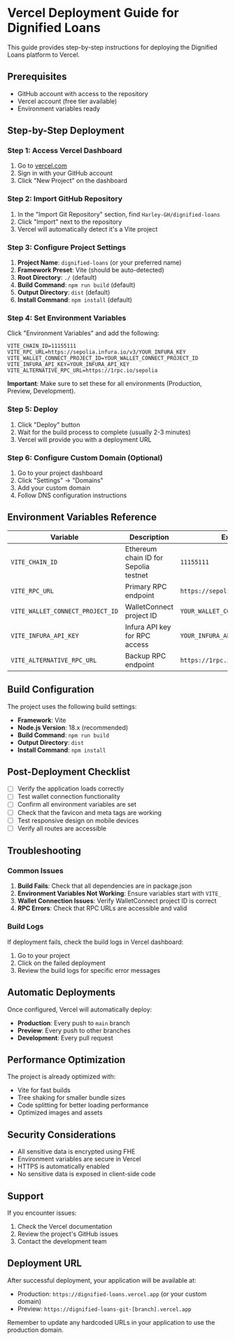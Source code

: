 # Vercel Deployment Guide for Dignified Loans

This guide provides step-by-step instructions for deploying the Dignified Loans platform to Vercel.

## Prerequisites

- GitHub account with access to the repository
- Vercel account (free tier available)
- Environment variables ready

## Step-by-Step Deployment

### Step 1: Access Vercel Dashboard

1. Go to [vercel.com](https://vercel.com)
2. Sign in with your GitHub account
3. Click "New Project" on the dashboard

### Step 2: Import GitHub Repository

1. In the "Import Git Repository" section, find `Harley-GH/dignified-loans`
2. Click "Import" next to the repository
3. Vercel will automatically detect it's a Vite project

### Step 3: Configure Project Settings

1. **Project Name**: `dignified-loans` (or your preferred name)
2. **Framework Preset**: Vite (should be auto-detected)
3. **Root Directory**: `./` (default)
4. **Build Command**: `npm run build` (default)
5. **Output Directory**: `dist` (default)
6. **Install Command**: `npm install` (default)

### Step 4: Set Environment Variables

Click "Environment Variables" and add the following:

```
VITE_CHAIN_ID=11155111
VITE_RPC_URL=https://sepolia.infura.io/v3/YOUR_INFURA_KEY
VITE_WALLET_CONNECT_PROJECT_ID=YOUR_WALLET_CONNECT_PROJECT_ID
VITE_INFURA_API_KEY=YOUR_INFURA_API_KEY
VITE_ALTERNATIVE_RPC_URL=https://1rpc.io/sepolia
```

**Important**: Make sure to set these for all environments (Production, Preview, Development).

### Step 5: Deploy

1. Click "Deploy" button
2. Wait for the build process to complete (usually 2-3 minutes)
3. Vercel will provide you with a deployment URL

### Step 6: Configure Custom Domain (Optional)

1. Go to your project dashboard
2. Click "Settings" → "Domains"
3. Add your custom domain
4. Follow DNS configuration instructions

## Environment Variables Reference

| Variable | Description | Example Value |
|----------|-------------|---------------|
| `VITE_CHAIN_ID` | Ethereum chain ID for Sepolia testnet | `11155111` |
| `VITE_RPC_URL` | Primary RPC endpoint | `https://sepolia.infura.io/v3/YOUR_KEY` |
| `VITE_WALLET_CONNECT_PROJECT_ID` | WalletConnect project ID | `YOUR_WALLET_CONNECT_PROJECT_ID` |
| `VITE_INFURA_API_KEY` | Infura API key for RPC access | `YOUR_INFURA_API_KEY` |
| `VITE_ALTERNATIVE_RPC_URL` | Backup RPC endpoint | `https://1rpc.io/sepolia` |

## Build Configuration

The project uses the following build settings:

- **Framework**: Vite
- **Node.js Version**: 18.x (recommended)
- **Build Command**: `npm run build`
- **Output Directory**: `dist`
- **Install Command**: `npm install`

## Post-Deployment Checklist

- [ ] Verify the application loads correctly
- [ ] Test wallet connection functionality
- [ ] Confirm all environment variables are set
- [ ] Check that the favicon and meta tags are working
- [ ] Test responsive design on mobile devices
- [ ] Verify all routes are accessible

## Troubleshooting

### Common Issues

1. **Build Fails**: Check that all dependencies are in package.json
2. **Environment Variables Not Working**: Ensure variables start with `VITE_`
3. **Wallet Connection Issues**: Verify WalletConnect project ID is correct
4. **RPC Errors**: Check that RPC URLs are accessible and valid

### Build Logs

If deployment fails, check the build logs in Vercel dashboard:
1. Go to your project
2. Click on the failed deployment
3. Review the build logs for specific error messages

## Automatic Deployments

Once configured, Vercel will automatically deploy:
- **Production**: Every push to `main` branch
- **Preview**: Every push to other branches
- **Development**: Every pull request

## Performance Optimization

The project is already optimized with:
- Vite for fast builds
- Tree shaking for smaller bundle sizes
- Code splitting for better loading performance
- Optimized images and assets

## Security Considerations

- All sensitive data is encrypted using FHE
- Environment variables are secure in Vercel
- HTTPS is automatically enabled
- No sensitive data is exposed in client-side code

## Support

If you encounter issues:
1. Check the Vercel documentation
2. Review the project's GitHub issues
3. Contact the development team

## Deployment URL

After successful deployment, your application will be available at:
- Production: `https://dignified-loans.vercel.app` (or your custom domain)
- Preview: `https://dignified-loans-git-[branch].vercel.app`

Remember to update any hardcoded URLs in your application to use the production domain.
